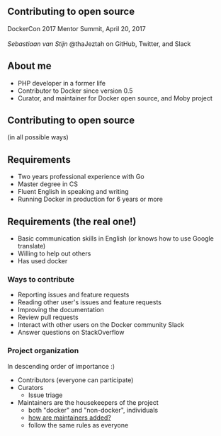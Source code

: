 ## Contributing to open source

DockerCon 2017 Mentor Summit, April 20, 2017
<br /><br />
*Sebastiaan van Stijn*
@thaJeztah on GitHub, Twitter, and Slack


## About me

- PHP developer in a former life
- Contributor to Docker since version 0.5
- Curator, and maintainer for Docker open source, and Moby project


## Contributing to open source

(in all possible ways)


## Requirements

- Two years professional experience with Go
- Master degree in CS
- Fluent English in speaking and writing
- Running Docker in production for 6 years or more


## Requirements (the real one!)

- Basic communication skills in English
  (or knows how to use Google translate)
- Willing to help out others
- Has used docker


### Ways to contribute

- Reporting issues and feature requests
- Reading other user's issues and feature requests
- Improving the documentation
- Review pull requests
- Interact with other users on the Docker community Slack
- Answer questions on StackOverflow


### Project organization

In descending order of importance :)

- Contributors (everyone can participate)
- Curators
  - Issue triage
- Maintainers are the housekeepers of the project
  - both "docker" and "non-docker", individuals
  - [how are maintainers added?](https://github.com/docker/opensource/blob/master/MAINTAINERS#L36-L67)
  - follow the same rules as everyone
